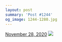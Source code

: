 ```yaml
---
layout: post
summary: 'Post #1244'
og_image: 1244-1280.jpg
---
```


<p>
  <time>
    <a href="/1244">November 28, 2020</a>
  </time>
  <a href="/1244">
    <img src="{{ site.assets_url }}/1244-640.jpg" srcset="{{ site.assets_url }}/1244-320.jpg 320w, {{ site.assets_url }}/1244-640.jpg 640w, {{ site.assets_url }}/1244-960.jpg 960w, {{ site.assets_url }}/1244-1280.jpg 1280w" sizes="(min-width: 700px) 50vw, calc(100vw - 2rem)" />
  </a>
</p>
